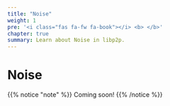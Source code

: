 ```yaml
---
title: "Noise"
weight: 1
pre: '<i class="fas fa-fw fa-book"></i> <b> </b>'
chapter: true
summary: Learn about Noise in libp2p.
---
```


# Noise

{{% notice "note" %}}
Coming soon!
{{% /notice %}}
